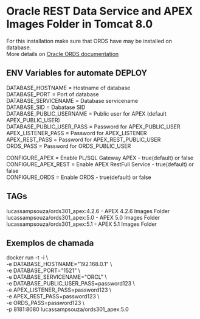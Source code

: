 # Oracle REST Data Service and APEX Images Folder in Tomcat 8.0 #

For this installation make sure that ORDS have may be installed on database.  
More details on [Oracle ORDS documentation](http://docs.oracle.com/cd/E56351_01/doc.30/e56293/install.htm#CHDDIFEC)

## ENV Variables for automate DEPLOY ##
DATABASE_HOSTNAME = Hostname of database  
DATABASE_PORT = Port of database  
DATABASE_SERVICENAME = Database servicename  
DATABASE_SID = Dabatase SID  
DATABASE_PUBLIC_USERNAME = Public user for APEX (default APEX_PUBLIC_USER)  
DATABASE_PUBLIC_USER_PASS = Password for APEX_PUBLIC_USER  
APEX_LISTENER_PASS = Password for APEX_LISTENER  
APEX_REST_PASS = Password for APEX_REST_PUBLIC_USER  
ORDS_PASS = Password for ORDS_PUBLIC_USER  
  
CONFIGURE_APEX = Enable PL/SQL Gateway APEX - true(default) or false  
CONFIGURE_APEX_REST = Enable APEX RestFull Service - true(default) or false  
CONFIGURE_ORDS = Enable ORDS - true(default) or false  
  
## TAGs ##
lucassampsouza/ords301_apex:4.2.6 - APEX 4.2.6 Images Folder  
lucassampsouza/ords301_apex:5.0   - APEX 5.0 Images Folder  
lucassampsouza/ords301_apex:5.1   - APEX 5.1 Images Folder  
  
  
## Exemplos de chamada ##
docker run -t -i \  
	-e DATABASE_HOSTNAME="192.168.0.1" \  
	-e DATABASE_PORT="1521" \  
	-e DATABASE_SERVICENAME="ORCL" \  
	-e DATABASE_PUBLIC_USER_PASS=password123 \  
	-e APEX_LISTENER_PASS=password123 \  
	-e APEX_REST_PASS=password123 \  
	-e ORDS_PASS=password123 \  
	-p 8181:8080 lucassampsouza/ords301_apex:5.0  